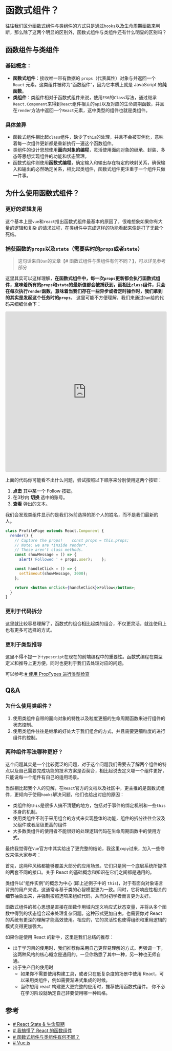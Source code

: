 # 函数式组件？
往往我们区分函数式组件与类组件的方式只是通过`hooks`以及生命周期函数来判断，那么除了这两个明显的区别外，函数式组件与类组件还有什么明显的区别吗？

## 函数组件与类组件

### 基础概念：
- **函数式组件**：接收唯一带有数据的 `props`（代表属性）对象与并返回一个 `React` 元素。这类组件被称为“函数组件”，因为它本质上就是 JavaScript 的**纯函数**。
- **类组件**：类组件相对于函数式组件来说，使用`ES6`的`Class`写法，通过继承`React.Component`来得到`React`组件相关的`api`以及对应的生命周期函数，并且在`render`方法中返回一个`React`元素，这中类型的组件也就是类组件。

### 具体差异
- 函数式组件相比起`class`组件，缺少了`this`的处理，并且不会被实例化，意味着每一次组件更新都是重新执行一遍这个函数组件。
- 类组件的设计思想使用**面向对象的编程**，灵活使用面向对象的继承、封装、多态等思想实现组件的功能和状态管理。
- 函数式组件则使用**函数式编程**，确定输入和输出存在特定的映射关系，确保输入和输出的必然确定关系，相比起类组件，函数式组件更注重于一个组件只做一件事。

## 为什么使用函数式组件？

### 更好的逻辑复用
这个基本上是`vue`和`react`推出函数式组件最基本的原因了，很难想象如果你有大量的逻辑和复杂
的请求过程，在类组件中完成这样的功能看起来像是打了无数个死结。

### 捕获函数的`props`以及`state`（需要实时的`props`或者`state`）
>这句话来自`Dan`的文章【# 函数式组件与类组件有何不同？】，可以详见参考部分

这里其实可以这样理解，**在函数式组件中，每一次`props`更新都会执行函数式组件，意味着所有的`props`和`state`的最新值都会被捕获到，而相比`class`组件，只会在每次执行`render`函数，意味着当我们存在一些异步或者定时操作时，我们拿到的其实是发起这个任务时的`props`**。
这里可能不方便理解，我们来通过`Dan`给的代码来细细体会下：

<iframe src="https://codesandbox.io/embed/pjqnl16lm7?fontsize=14&hidenavigation=1&theme=dark"
     style="width:100%; height:500px; border:0; border-radius: 4px; overflow:hidden;"
     title="pjqnl16lm7"
     allow="accelerometer; ambient-light-sensor; camera; encrypted-media; geolocation; gyroscope; hid; microphone; midi; payment; usb; vr; xr-spatial-tracking"
     sandbox="allow-forms allow-modals allow-popups allow-presentation allow-same-origin allow-scripts"
   ></iframe>

上面的代码你可能看不出什么问题，尝试按照以下顺序来分别使用这两个按钮：

1.  **点击** 其中某一个 Follow 按钮。
2.  在3秒内 **切换** 选中的账号。
3.  **查看** 弹出的文本。

我们会发现类组件显示的是我们3s前选择的那个人的姓名，而不是我们最新的人。

```jsx
class ProfilePage extends React.Component {
  render() {
    // Capture the props!    const props = this.props;
    // Note: we are *inside render*.
    // These aren't class methods.
    const showMessage = () => {
      alert('Followed ' + props.user);    };

    const handleClick = () => {
      setTimeout(showMessage, 3000);
    };

    return <button onClick={handleClick}>Follow</button>;
  }
}
```


### 更利于代码拆分
这里就比较容易理解了，函数式的组合相比起类的组合，不仅更灵活，就连使用上也有更多可选择的方式。

### 更利于类型推导

这里不得不提一下`typescript`在现在的前端编程中的重要性。函数式编程在类型定义和推导上更方便，同时也更利于我们去处理对应的问题。

可以参考:[# 使用 PropTypes 进行类型检查](https://zh-hans.reactjs.org/docs/typechecking-with-proptypes.html#function-components)

## Q&A
### 为什么使用类组件？
1. 使用类组件自带的面向对象的特性以及粒度更细的生命周期函数来进行组件的状态控制。
2. 使用类组件往往是继承的好处大于我们组合的方式，并且需要更细粒度的进行组件的控制。
### 两种组件写法哪种更好？
这个问题其实是一个比较宽泛的问题，对于这个问题我们需要去了解两个组件的特点以及自己需要完成功能的技术方案是否契合，相比起说去定义哪一个组件更好，只能说每一个组件有自己的适用场景。

当然相比起我个人的见解，在`React`官方的文档以及社区中，更主推的是函数式组件，更倾向于使用`hooks`解决问题，他们也给出对应的原因：
- 类组件的`this`是很多人搞不清楚的地方，包括对于事件的绑定机制和一些`this`本身的机制。
- 使用类组件不利于采用组合的方式来实现整体的功能，组件的拆分往往会波及父组件或者层级更高的组件
- 大多数类组件的使用者不能很好的处理逻辑代码在生命周期函数中的使用方式。

最终我觉得在`Vue`官方中其实给出了更完整的结论，我这里`copy`过来，加入一些修改来供大家参考：

首先，这两种风格都能够覆盖大部分的应用场景。它们只是同一个底层系统所提供的两套不同的接口。关于 React 的基础概念和知识在它们之间都是通用的。

类组件以“组件实例”的概念为中心 (即上述例子中的 `this`)，对于有面向对象语言背景的用户来说，这通常与基于类的心智模型更为一致。同时，它将响应性相关的细节抽象出来，并强制按照选项来组织代码，从而对初学者而言更为友好。

函数式组件的核心思想是直接在函数作用域内定义响应式状态变量，并将从多个函数中得到的状态组合起来处理复杂问题。这种形式更加自由，也需要你对 React 的系统有更深的理解才能高效使用。相应的，它的灵活性也使得组织和重用逻辑的模式变得更加强大。

如果你是使用 React 的新手，这里是我们总结的推荐：

-   出于学习目的使用时，我们推荐你采用自己更容易理解的方式。再强调一下，这两种风格的核心概念是通用的。一旦你熟悉了其中一种，另一种也无师自通。
-   出于生产目的使用时
    -   如果你不需要使用构建工具，或者只在低复杂度的场景中使用 React，可以采用类组件，例如需要渐进式集成的时候。
    -   当你想用 react 构建更大更完整的应用时，推荐使用函数式组件。
你不必在学习阶段就确定自己非要使用哪一种风格。


## 参考
- [# React State & 生命周期](https://zh-hans.reactjs.org/docs/state-and-lifecycle.html)
- [# 我搞懂了 React 的函数组件](https://mp.weixin.qq.com/s/cCwXaqvYwLd8CD7-eLP70Q)
- [# 函数式组件与类组件有何不同？](https://overreacted.io/zh-hans/how-are-function-components-different-from-classes/)
- [# Vue.js](https://staging-cn.vuejs.org/guide/introduction.html)